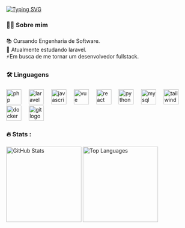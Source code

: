 

[![Typing SVG](https://readme-typing-svg.demolab.com?font=Fira+Code&weight=600&size=22&duration=4500&pause=2000&color=9745F5&background=FFFFFF00&vCenter=true&width=435&lines=Ol%C3%A1%2C+meu+nome+%C3%A9+Gustavo+Delonzek+)](https://git.io/typing-svg)
###


###

<h3 align="left">👩‍💻 Sobre mim</h3>

###
<p align="left">📚 Cursando Engenharia de Software.<br>🌱 Atualmente estudando laravel.<br>⚡Em busca de me tornar um desenvolvedor fullstack.</p>

###

<h3 align="left">🛠 Linguagens</h3>

###

<div align="left">
  <img src="https://cdn.jsdelivr.net/gh/devicons/devicon/icons/php/php-original.svg" height="40" alt="php logo" />
  <img width="12" />
  <img src="https://cdn.jsdelivr.net/gh/devicons/devicon/icons/laravel/laravel-original-wordmark.svg" height="40" alt="laravel logo" />
  <img width="12" />
  <img src="https://cdn.jsdelivr.net/gh/devicons/devicon/icons/javascript/javascript-original.svg" height="40" alt="javascript logo" />
  <img width="12" />
  <img src="https://cdn.jsdelivr.net/gh/devicons/devicon/icons/vuejs/vuejs-original-wordmark.svg" height="40" alt="vue logo" />
  <img width="12" />
  <img src="https://cdn.jsdelivr.net/gh/devicons/devicon/icons/react/react-original-wordmark.svg" height="40" alt="react logo" />
  <img width="12" />
  <img src="https://cdn.jsdelivr.net/gh/devicons/devicon/icons/mysql/mysql-original-wordmark.svg" height="40" alt="python logo" />
  <img width="12" />
  <img src="https://cdn.jsdelivr.net/gh/devicons/devicon/icons/python/python-original-wordmark.svg" height="40" alt="mysql logo" />
  <img width="12" />
  <img src="https://cdn.jsdelivr.net/gh/devicons/devicon/icons/tailwindcss/tailwindcss-original-wordmark.svg" height="40" alt="tailwindcss logo" />
  <img width="12" />
  <img src="https://cdn.jsdelivr.net/gh/devicons/devicon/icons/docker/docker-plain-wordmark.svg" height="40" alt="docker logo" />
  <img width="12" />
  <img src="https://cdn.jsdelivr.net/gh/devicons/devicon/icons/git/git-original.svg" height="40" alt="git logo" />
</div>


###

<h3 align="left">🔥 Stats :</h3>

###

<div align="left">
  <img src="https://github-readme-stats.vercel.app/api?username=GustavoDelonzek&theme=midnight-purple&hide_border=false&include_all_commits=false&count_private=false&cache_seconds=1800" height="200" alt="GitHub Stats" style="display:inline-block;"/>
  <img src="https://github-readme-stats.vercel.app/api/top-langs/?username=GustavoDelonzek&theme=midnight-purple&hide_border=false&include_all_commits=false&count_private=false&layout=compact&cache_seconds=1800" height="200" alt="Top Languages" style="display:inline-block;"/>
</div>


###


